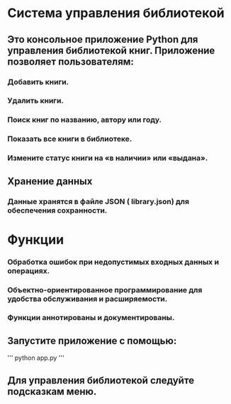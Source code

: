 # Система управления библиотекой
## Это консольное приложение Python для управления библиотекой книг. Приложение позволяет пользователям:
### Добавить книги.
### Удалить книги.
### Поиск книг по названию, автору или году.
### Показать все книги в библиотеке.
### Измените статус книги на «в наличии» или «выдана».

## Хранение данных

### Данные хранятся в файле JSON ( library.json) для обеспечения сохранности.

# Функции
### Обработка ошибок при недопустимых входных данных и операциях.
### Объектно-ориентированное программирование для удобства обслуживания и расширяемости.
### Функции аннотированы и документированы.

## Запустите приложение с помощью:
'''
python app.py
'''

## Для управления библиотекой следуйте подсказкам меню.